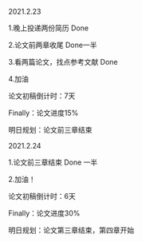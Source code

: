 2021.2.23

1.晚上投递两份简历	Done

2.论文前两章收尾	Done一半

3.看两篇论文，找点参考文献	Done

4.加油

论文初稿倒计时：7天

Finally：论文进度15%

明日规划：论文前三章结束

2021.2.24

1.论文前三章结束 Done 一半

2.加油！

论文初稿倒计时：6天

Finally：论文进度30%

明日规划：论文第三章结束，第四章开始

